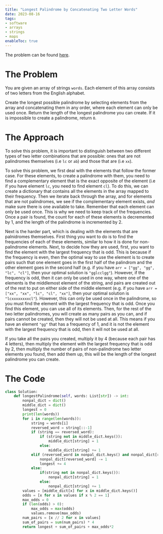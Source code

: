 ```yaml
---
title: "Longest Palindrome by Concatenating Two Letter Words"
date: 2023-08-16
tags:
- software
- arrays
- strings
- maps
enableToc: true
---
```

The problem can be found [here](https://leetcode.com/problems/longest-palindrome-by-concatenating-two-letter-words/description/).

# The Problem
You are given an array of strings `words`. Each element of this array consists of two letters from the English alphabet.

Create the longest possible palindrome by selecting elements from the array and concatenating them in any order, where each element can only be used once. Return the length of the longest palindrome you can create. If it is impossible to create a palindrome, return `0`.

# The Approach
To solve this problem, it is important to distinguish between two different types of two letter combinations that are possible: ones that are not palindromes themselves (i.e `lc` or `ab`) and those that are (i.e `xx`).

To solve this problem, we first deal with the elements that follow the former case. For these elements, to create a palindrome with them, you need to find a complementary element that is the exact opposite of the element (i.e if you have element `lc`, you need to find element `cl`). To do this, we can create a dictionary that contains all the elements in the array mapped to their frequency. Then we iterate back through the array, and for elements that are not palindromes, we see if the complementary element exists, _and_ make sure there is one available to take. Remember that each element can only be used once. This is why we need to keep track of the frequencies. Once a pair is found, the count for each of these elements is decremented by 1, and the length of the palindrome is incremented by 2.

Next is the harder part, which is dealing with the elements that are palnidromes themselves. First thing you want to do is to find the frequencies of each of these elements, similar to how it is done for non-palindrome elements. Next, to decide how they are used, first, you want to find the element with the largest frequency that is odd. This is because if the frequency is even, then the optimal way to use the element is to create pairs such that one element goes in the first half of the palindrom and the other element goes in the second half (e.g. if you have `arr = ["gg", "gg", "lc", "cl"]`, then your optimal solution is `"gglcclgg"`). However, if the frequency  is odd, then it can only be used in one way, where one of the elements is the middlemost element of the string, and pairs are created out of the rest to put on either side of the middle element (e.g. if you have `arr = ["xx", "xx", "lc", "cl", "xx"]`, then your optimal solution is `"lcxxxxxxxxcl"`). However, this can only be used once in the palindrome, so you must find the element with the largest frequency that is odd. Once you find this element, you can use all of its elements. Then, for the rest of the two letter palindromes, you will create as many pairs as you can, and if pairs cannot be created, then they will not be used at all. This means if you have an element `"gg"` that has a frequency of 1, and it is not the element with the largest frequency that is odd, then it will not be used at all.

If you take all the pairs you created, multiply it by 4 (because each pair has 4 letters), then multiply the element with the largest frequency that is odd by 2, then multiply the number of pairs of non-palindrome two letter elements you found, then add them up, this will be the length of the longest palindrome you can create.

# The Code
```python
class Solution:
    def longestPalindrome(self, words: List[str]) -> int:
        nonpal_dict = dict()
        middle_dict = dict()
        longest = 0
        print(len(words))
        for i in range(len(words)):
            string = words[i]
            reversed_word = string[::-1]
            if (string == reversed_word):
                if (string not in middle_dict.keys()):
                    middle_dict[string] = 1
                else:
                    middle_dict[string] += 1
            elif (reversed_word in nonpal_dict.keys() and nonpal_dict[reversed_word] > 0):
                nonpal_dict[reversed_word] -= 1
                longest += 4
            else:
                if(string not in nonpal_dict.keys()):
                    nonpal_dict[string] = 1
                else:
                    nonpal_dict[string] += 1
        values = [middle_dict[x] for x in middle_dict.keys()]
        odds = [x for x in values if x % 2 == 1]
        max_odds = 0
        if (len(odds) > 0):
            max_odds = max(odds)
            values.remove(max_odds)
        num_pairs = [x // 2 for x in values]
        sum_of_pairs = sum(num_pairs) * 4
        return longest + sum_of_pairs + max_odds*2
```